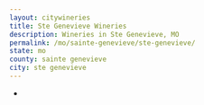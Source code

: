 ```yaml
---
layout: citywineries
title: Ste Genevieve Wineries
description: Wineries in Ste Genevieve, MO
permalink: /mo/sainte-genevieve/ste-genevieve/
state: mo
county: sainte genevieve
city: ste genevieve
---
```

-
